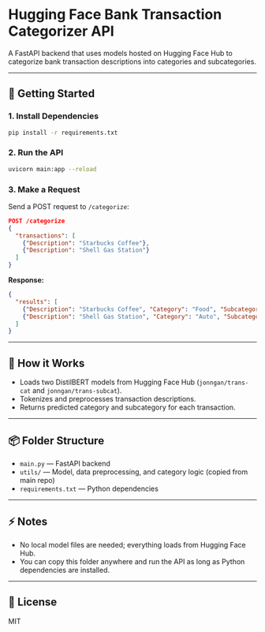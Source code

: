 # Hugging Face Bank Transaction Categorizer API

A FastAPI backend that uses models hosted on Hugging Face Hub to categorize bank transaction descriptions into categories and subcategories.

---

## 🚀 Getting Started

### 1. Install Dependencies

```bash
pip install -r requirements.txt
```

### 2. Run the API

```bash
uvicorn main:app --reload
```

### 3. Make a Request

Send a POST request to `/categorize`:

```json
POST /categorize
{
  "transactions": [
    {"Description": "Starbucks Coffee"},
    {"Description": "Shell Gas Station"}
  ]
}
```

**Response:**
```json
{
  "results": [
    {"Description": "Starbucks Coffee", "Category": "Food", "Subcategory": "FastFood_Restaurants"},
    {"Description": "Shell Gas Station", "Category": "Auto", "Subcategory": "Gas"}
  ]
}
```

---

## 🧠 How it Works
- Loads two DistilBERT models from Hugging Face Hub (`jonngan/trans-cat` and `jonngan/trans-subcat`).
- Tokenizes and preprocesses transaction descriptions.
- Returns predicted category and subcategory for each transaction.

---

## 📦 Folder Structure
- `main.py` — FastAPI backend
- `utils/` — Model, data preprocessing, and category logic (copied from main repo)
- `requirements.txt` — Python dependencies

---

## ⚡ Notes
- No local model files are needed; everything loads from Hugging Face Hub.
- You can copy this folder anywhere and run the API as long as Python dependencies are installed.

---

## 📄 License
MIT 